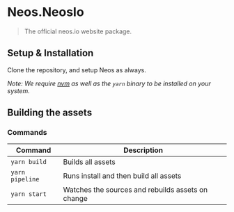 # Neos.NeosIo

> The official neos.io website package.

## Setup & Installation

Clone the repository, and setup Neos as always.

_Note: We require [nvm](https://github.com/creationix/nvm#install-script) as well as the `yarn` binary to be installed on your system._

## Building the assets

### Commands

| Command         | Description                    |
| --------------- | ------------------------------ |
| `yarn build` | Builds all assets |
| `yarn pipeline` | Runs install and then build all assets |
| `yarn start` | Watches the sources and rebuilds assets on change |
